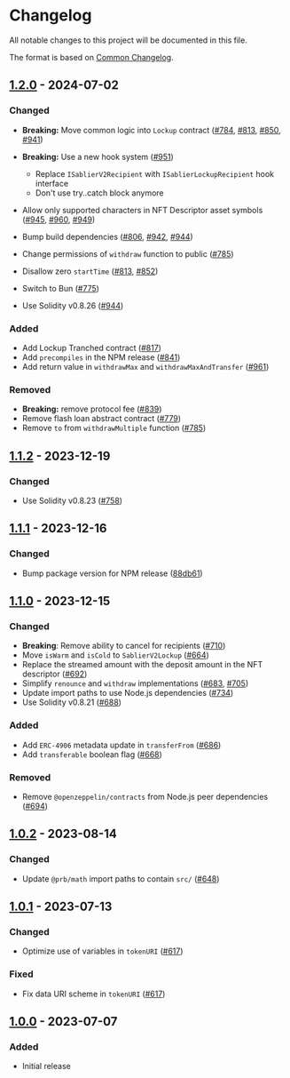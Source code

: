 # Changelog

All notable changes to this project will be documented in this file.

The format is based on [Common Changelog](https://common-changelog.org/).

[1.2.0]: https://github.com/sablier-labs/v2-core/compare/v1.1.2...v1.2.0
[1.1.2]: https://github.com/sablier-labs/v2-core/compare/v1.1.1...v1.1.2
[1.1.1]: https://github.com/sablier-labs/v2-core/compare/v1.1.0...v1.1.1
[1.1.0]: https://github.com/sablier-labs/v2-core/compare/v1.0.2...v1.1.0
[1.0.2]: https://github.com/sablier-labs/v2-core/compare/v1.0.1...v1.0.2
[1.0.1]: https://github.com/sablier-labs/v2-core/compare/v1.0.0...v1.0.1
[1.0.0]: https://github.com/sablier-labs/v2-core/releases/tag/v1.0.0

## [1.2.0] - 2024-07-02

### Changed

- **Breaking:** Move common logic into `Lockup` contract ([#784](https://github.com/sablier-labs/v2-core/pull/784),
  [#813](https://github.com/sablier-labs/v2-core/pull/813), [#850](https://github.com/sablier-labs/v2-core/pull/850),
  [#941](https://github.com/sablier-labs/v2-core/pull/941))
- **Breaking:** Use a new hook system ([#951](https://github.com/sablier-labs/v2-core/pull/951))

  - Replace `ISablierV2Recipient` with `ISablierLockupRecipient` hook interface
  - Don't use try..catch block anymore

- Allow only supported characters in NFT Descriptor asset symbols
  ([#945](https://github.com/sablier-labs/v2-core/pull/945), [#960](https://github.com/sablier-labs/v2-core/pull/960),
  [#949](https://github.com/sablier-labs/v2-core/pull/949))
- Bump build dependencies ([#806](https://github.com/sablier-labs/v2-core/pull/806),
  [#942](https://github.com/sablier-labs/v2-core/pull/942), [#944](https://github.com/sablier-labs/v2-core/pull/944))
- Change permissions of `withdraw` function to public ([#785](https://github.com/sablier-labs/v2-core/pull/785))
- Disallow zero `startTime` ([#813](https://github.com/sablier-labs/v2-core/pull/813),
  [#852](https://github.com/sablier-labs/v2-core/pull/852))
- Switch to Bun ([#775](https://github.com/sablier-labs/v2-core/pull/775))
- Use Solidity v0.8.26 ([#944](https://github.com/sablier-labs/v2-core/pull/944))

### Added

- Add Lockup Tranched contract ([#817](https://github.com/sablier-labs/v2-core/pull/817))
- Add `precompiles` in the NPM release ([#841](https://github.com/sablier-labs/v2-core/pull/841))
- Add return value in `withdrawMax` and `withdrawMaxAndTransfer`
  ([#961](https://github.com/sablier-labs/v2-core/pull/961))

### Removed

- **Breaking:** remove protocol fee ([#839](https://github.com/sablier-labs/v2-core/pull/839))
- Remove flash loan abstract contract ([#779](https://github.com/sablier-labs/v2-core/pull/779))
- Remove `to` from `withdrawMultiple` function ([#785](https://github.com/sablier-labs/v2-core/pull/785))

## [1.1.2] - 2023-12-19

### Changed

- Use Solidity v0.8.23 ([#758](https://github.com/sablier-labs/v2-core/pull/758))

## [1.1.1] - 2023-12-16

### Changed

- Bump package version for NPM release
  ([88db61](https://github.com/sablier-labs/v2-core/tree/88db61bcf193ef9494b31c883ed2c9ad997a1271))

## [1.1.0] - 2023-12-15

### Changed

- **Breaking**: Remove ability to cancel for recipients ([#710](https://github.com/sablier-labs/v2-core/pull/710))
- Move `isWarm` and `isCold` to `SablierV2Lockup` ([#664](https://github.com/sablier-labs/v2-core/pull/664))
- Replace the streamed amount with the deposit amount in the NFT descriptor
  ([#692](https://github.com/sablier-labs/v2-core/pull/692))
- Simplify `renounce` and `withdraw` implementations ([#683](https://github.com/sablier-labs/v2-core/pull/683),
  [#705](https://github.com/sablier-labs/v2-core/pull/705))
- Update import paths to use Node.js dependencies ([#734](https://github.com/sablier-labs/v2-core/pull/734))
- Use Solidity v0.8.21 ([#688](https://github.com/sablier-labs/v2-core/pull/688))

### Added

- Add `ERC-4906` metadata update in `transferFrom` ([#686](https://github.com/sablier-labs/v2-core/pull/686))
- Add `transferable` boolean flag ([#668](https://github.com/sablier-labs/v2-core/pull/668))

### Removed

- Remove `@openzeppelin/contracts` from Node.js peer dependencies
  ([#694](https://github.com/sablier-labs/v2-core/pull/694))

## [1.0.2] - 2023-08-14

### Changed

- Update `@prb/math` import paths to contain `src/` ([#648](https://github.com/sablier-labs/v2-core/pull/648))

## [1.0.1] - 2023-07-13

### Changed

- Optimize use of variables in `tokenURI` ([#617](https://github.com/sablier-labs/v2-core/pull/617))

### Fixed

- Fix data URI scheme in `tokenURI` ([#617](https://github.com/sablier-labs/v2-core/pull/617))

## [1.0.0] - 2023-07-07

### Added

- Initial release
